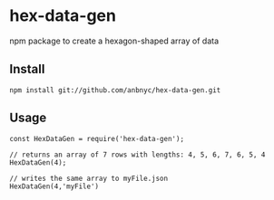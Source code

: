# hex-data-gen
npm package to create a hexagon-shaped array of data

## Install
`npm install git://github.com/anbnyc/hex-data-gen.git`

## Usage
```
const HexDataGen = require('hex-data-gen');

// returns an array of 7 rows with lengths: 4, 5, 6, 7, 6, 5, 4
HexDataGen(4);

// writes the same array to myFile.json
HexDataGen(4,'myFile')
```
